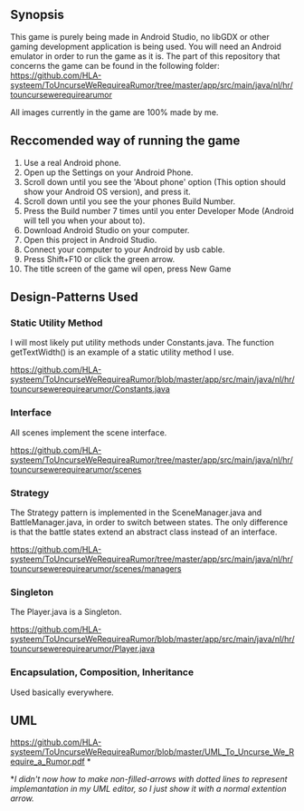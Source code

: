 ## Synopsis
This game is purely  being made in Android Studio, no libGDX or other gaming development application is being used. 
You will need an Android emulator in order to run the game as it is.
The part of this repository that concerns the game can be found in the following folder:
https://github.com/HLA-systeem/ToUncurseWeRequireaRumor/tree/master/app/src/main/java/nl/hr/touncursewerequirearumor

All images currently in the game are 100% made by me.

## Reccomended way of running the game
1. Use a real Android phone.
2. Open up the Settings on your Android Phone.
3. Scroll down until you see the 'About phone' option (This option should show your Android OS version), and press it.
4. Scroll down until you see the your phones Build Number.
5. Press the Build number 7 times until you enter Developer Mode (Android will tell you when your about to).
6. Download Android Studio on your computer.
7. Open this project in Android Studio.
8. Connect your computer to your Android by usb cable.
9. Press Shift+F10 or click the green arrow.
10. The title screen of the game wil open, press New Game

## Design-Patterns Used

### Static Utility Method

I will most likely put utility methods under Constants.java. The function getTextWidth() is an example of a static utility method I use.

https://github.com/HLA-systeem/ToUncurseWeRequireaRumor/blob/master/app/src/main/java/nl/hr/touncursewerequirearumor/Constants.java

### Interface
All scenes implement the scene interface.

https://github.com/HLA-systeem/ToUncurseWeRequireaRumor/tree/master/app/src/main/java/nl/hr/touncursewerequirearumor/scenes

### Strategy 
The Strategy pattern is implemented in the SceneManager.java and BattleManager.java, in order to switch between states. The only difference is that the battle states extend an abstract class instead of an interface. 

https://github.com/HLA-systeem/ToUncurseWeRequireaRumor/tree/master/app/src/main/java/nl/hr/touncursewerequirearumor/scenes/managers

### Singleton
The Player.java is a Singleton.

https://github.com/HLA-systeem/ToUncurseWeRequireaRumor/blob/master/app/src/main/java/nl/hr/touncursewerequirearumor/Player.java

### Encapsulation, Composition, Inheritance
Used basically everywhere.

## UML
https://github.com/HLA-systeem/ToUncurseWeRequireaRumor/blob/master/UML_To_Uncurse_We_Require_a_Rumor.pdf *

\**I didn't now how to make non-filled-arrows with dotted lines to represent implemantation in my UML editor, so I just show it with a normal extention arrow.*
